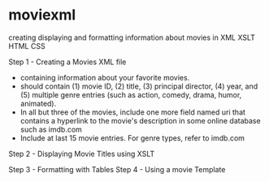 # moviexml
creating displaying and formatting information about movies in XML XSLT HTML CSS

Step 1 - Creating a Movies XML file
  - containing information about your favorite movies.
  - should contain (1) movie ID, (2) title, (3) principal director, (4) year, and (5) multiple genre entries (such as action, comedy, drama,                     humor, animated).
  - In all but three of the movies, include one more field named uri that contains a hyperlink to the movie's description in some online database such as imdb.com
  - Include at last 15 movie entries. For genre types, refer to imdb.com
  
Step 2 - Displaying Movie Titles using XSLT



Step 3 - Formatting with Tables
Step 4 - Using a movie Template

